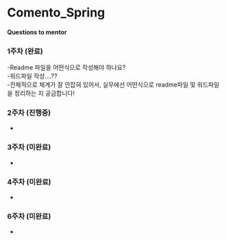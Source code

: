 # Comento_Spring

  
#### Questions to mentor
### 1주차 (완료)  
-Readme 파일을 어떤식으로 작성해야 하나요?    
-워드파일 작성....??  
-전체적으로 체계가 잘 안잡혀 있어서, 실무에선 어떤식으로 readme파일 및 워드파일을 정리하는 지 궁금합니다!   
  
### 2주차 (진행중)  
-  
  
  
### 3주차 (미완료)  
-  
  
  
### 4주차 (미완료)  
-  
   
    
### 6주차 (미완료)  
-  
